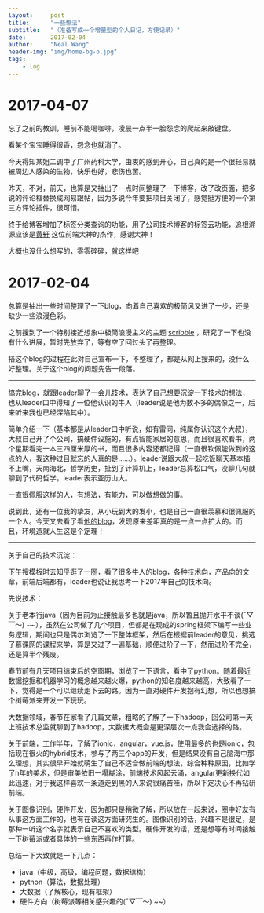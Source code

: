 ```yaml
---
layout:     post
title:      "一些想法"
subtitle:   "（准备写成一个增量型的个人日记，方便记录）"
date:       2017-02-04
author:     "Neal Wang"
header-img: "img/home-bg-o.jpg"
tags: 
    - log
---
```



# 2017-04-07

忘了之前的教训，睡前不能喝咖啡，凌晨一点半一脸怨念的爬起来敲键盘。

看某个宝宝睡得很香，怨念也就消了。

今天得知某姐二调中了广州药科大学，由衷的感到开心，自己真的是一个很轻易就被周边人感染的生物，快乐也好，悲伤也罢。

昨天，不对，前天，也算是又抽出了一点时间整理了一下博客，改了改页面，把多说的评论框替换成网易跟帖，因为多说今年要把项目关闭了，感觉挺方便的一个第三方评论插件，很可惜。

终于给博客增加了标签分类查询的功能，用了公司技术博客的标签云功能，追根溯源应该是[黄轩](https://huangxuan.me/) 这位前端大神的杰作，感谢大神！

大概也没什么想写的，零零碎碎，就这样吧

# 2017-02-04

总算是抽出一些时间整理了一下blog，向着自己喜欢的极简风又进了一步，还是缺少一些浪漫色彩。

之前搜到了一个特别接近想象中极简浪漫主义的主题 [scribble](https://github.com/muan/scribble-site) ，研究了一下也没有什么进展，暂时先放弃了，等有空了回过头了再整理。

搭这个blog的过程在此对自己宣布一下，不整理了，都是从网上搜来的，没什么好整理。关于这个blog的问题先告一段落。

***

搞完blog，就跟leader聊了一会儿技术，表达了自己想要沉淀一下技术的想法，也从leader口中得知了一位他认识的牛人（leader说是他为数不多的偶像之一，后来听来我也已经深陷其中）。

简单介绍一下（基本都是从leader口中听说，如有雷同，纯属你认识这个大叔），大叔自己开了个公司，搞硬件设施的，有点智能家居的意思，而且很喜欢看书，两个星期看完一本三四厘米厚的书，而且很多内容还都记得（一直很钦佩能做到的这点的人，我这种过目就忘的人真的是……）。leader说跟大叔一起吃饭聊天基本插不上嘴，天南海北，哲学历史，扯到了计算机上，leader总算松口气，没聊几句就聊到了代码哲学，leader表示亚历山大。

一直很佩服这样的人，有想法，有能力，可以做想做的事。

说到此，还有一位我的挚友，从小玩到大的发小，也是自己一直很羡慕和很佩服的一个人。今天又去看了看[他的blog](http://lufo.me/)，发现原来差距真的是一点一点扩大的。而且，环境造就人生这是个定理！

***

关于自己的技术沉淀：

下午搜模板时去知乎逛了一圈，看了很多牛人的blog，各种技术向，产品向的文章，前端后端都有，leader也说让我思考一下2017年自己的技术向。

先说技术：

关于老本行java（因为目前为止接触最多也就是java，所以暂且抛开水平不谈(ˉ▽￣～) ~~），虽然在公司做了几个项目，但都是在现成的spring框架下编写一些业务逻辑，期间也只是偶尔浏览了一下整体框架，然后在根据前leader的意见，挑选了慕课网的课程来学，算是又过了一遍基础，顺便进阶了一下，然而进阶不完全，还是算半个残废。

春节前有几天项目结束后的空窗期，浏览了一下语言，看中了python。随着最近数据挖掘和机器学习的概念越来越火爆，python的知名度越来越高，大致看了一下，觉得是一个可以继续走下去的路。因为一直对硬件开发抱有幻想，所以也想搞个树莓派来开发一下玩玩。

大数据领域，春节在家看了几篇文章，粗略的了解了一下hadoop，回公司第一天上班技术总监就聊到了hadoop，大数据大概会是更深层次一点我会选择的路。

关于前端，工作半年，了解了ionic，angular，vue.js，使用最多的也是ionic，包括现在很火的hybrid技术，参与了两三个app的开发，但是结果没有自己脑海中那么理想，其实很早开始就萌生了自己不适合做前端的想法，综合种种原因，比如学了n年的美术，但是审美依旧一塌糊涂，前端技术风起云涌，angular更新换代如此迅速，对于我这样喜欢一条道走到黑的人来说很痛苦哇，所以下定决心不再钻研前端。

关于图像识别，硬件开发，因为都只是稍微了解，所以放在一起来说，圈中好友有从事这方面工作的，也有在读这方面研究生的。图像识别的话，兴趣不是很足，是那种一听这个名字就表示自己不喜欢的类型。硬件开发的话，还是想等有时间接触一下树莓派或者具体的一些东西再作打算。

总结一下大致就是一下几点：

* java（中级，高级，编程问题，数据结构）
* python（算法，数据处理）
* 大数据（了解核心，现有框架）
* 硬件方向（树莓派等相关感兴趣的(ˉ▽￣～) ~~）
